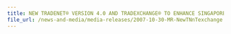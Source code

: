 ```yaml
---
title: NEW TRADENET® VERSION 4.0 AND TRADEXCHANGE® TO ENHANCE SINGAPORE’S COMPETITIVENESS 
file_url: /news-and-media/media-releases/2007-10-30-MR-NewTNnTexchange.pdf
---
```

